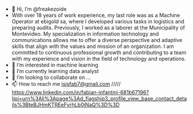 - 👋 Hi, I’m @freakezoide
- With over 18 years of work experience, my last role was as a Machine Operator at ebigold sa, where I developed various tasks in logistics and preparing audits. Previously, I worked as a laborer at the Municipality of Montevideo. My specialization in information technology and communications allows me to offer a diverse perspective and adaptive skills that align with the values ​​and mission of an organization. I am committed to continuous professional growth and contributing to a team with my experience and vision in the field of technology and operations.
- 👀 I’m interested in machine learning 
- 🌱 I’m currently learning data analyst
- 💞️ I’m looking to collaborate on ...
- 📫 How to reach me isisfab7@gmail.com      /////    https://www.linkedin.com/in/fabian-infantini-681b67196?lipi=urn%3Ali%3Apage%3Ad_flagship3_profile_view_base_contact_details%3BteBJHmKTREeFyrhLb0iNaQ%3D%3D

   

<!---
freakezoide/freakezoide is a ✨ special ✨ repository because its `README.md` (this file) appears on your GitHub profile.
You can click the Preview link to take a look at your changes.
--->
